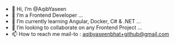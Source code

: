 - 👋 Hi, I’m @AqibYaseen
- 👀 I’m a Frontend Developer ...
- 🌱 I’m currently learning Angular, Docker, C# & .NET ...
- 💞️ I’m looking to collaborate on any Frontend Project ...
- 📫 How to reach me mail-to : aqibyaseenbhat+github@gmail.com

<!-- ## 🌐 Reach me at:
[![LinkedIn](https://img.shields.io/badge/LinkedIn-%230077B5.svg?logo=linkedin&logoColor=white)](https://www.linkedin.com/in/aqib-yaseen/) [![Twitter](https://img.shields.io/badge/Twitter-%231DA1F2.svg?logo=Twitter&logoColor=white)](https://twitter.com/aqibyaseenbhat) 
 -->
